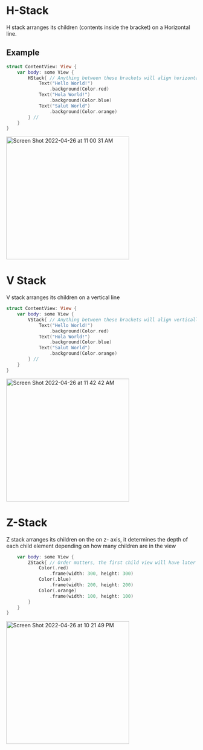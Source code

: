 # H-Stack
H stack arranges its children (contents inside the bracket) on a Horizontal line.

## Example

``` Swift
struct ContentView: View {
    var body: some View {
        HStack{ // Anything between these brackets will align horizontally in the UI
            Text("Hello World!")
                .background(Color.red)
            Text("Hola World!")
                .background(Color.blue)
            Text("Salut World")
                .background(Color.orange)
        } //
    }
}
```

<img width="325" alt="Screen Shot 2022-04-26 at 11 00 31 AM" src="https://user-images.githubusercontent.com/64448202/165330642-a365e748-c2a1-4ec1-9a8b-29b76de83997.png">

# V Stack
V stack arranges its children on a vertical line

``` swift
struct ContentView: View {
    var body: some View {
        VStack{ // Anything between these brackets will align vertically in the UI
            Text("Hello World!")
                .background(Color.red)
            Text("Hola World!")
                .background(Color.blue)
            Text("Salut World")
                .background(Color.orange)
        } //
    }
}
```
<img width="325" alt="Screen Shot 2022-04-26 at 11 42 42 AM" src="https://user-images.githubusercontent.com/64448202/165339711-003dd5ba-0621-46ee-80e6-2b69f3f3f0b1.png">

# Z-Stack
Z stack arranges its children on the on z- axis, it determines the depth of each child element depending on how many children are in the view

``` swift
    var body: some View {
        ZStack{ // Order matters, the first child view will have later child views on top of it.
            Color(.red)
                .frame(width: 300, height: 300)
            Color(.blue)
                .frame(width: 200, height: 200)
            Color(.orange)
                .frame(width: 100, height: 100)
        }
    }
}
```
<img width="325" alt="Screen Shot 2022-04-26 at 10 21 49 PM" src="https://user-images.githubusercontent.com/64448202/165426146-e623b42c-fb2e-4b7c-a7db-63bd4c6ff5e1.png">

 




